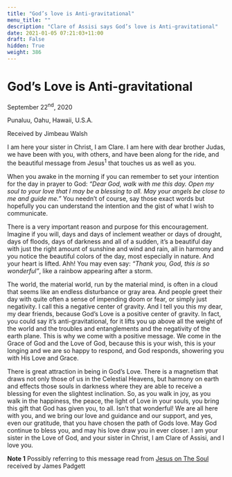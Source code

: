 ```yaml
---
title: "God’s love is Anti-gravitational"
menu_title: ""
description: "Clare of Assisi says God’s love is Anti-gravitational"
date: 2021-01-05 07:21:03+11:00
draft: False
hidden: True
weight: 386
---
```

# God’s Love is Anti-gravitational

September 22<sup>nd</sup>, 2020

Punaluu, Oahu, Hawaii, U.S.A.

Received by Jimbeau Walsh



I am here your sister in Christ, I am Clare. I am here with dear brother Judas, we have been with you, with others, and have been along for the ride, and the beautiful message from Jesus<sup>1</sup> that touches us as well as you.

When you awake in the morning if you can remember to set your intention for the day in prayer to God: *“Dear God, walk with me this day. Open my soul to your love that I may be a blessing to all. May your angels be close to me and guide me.”* You needn’t of course, say those exact words but hopefully you can understand the intention and the gist of what I wish to communicate.

There is a very important reason and purpose for this encouragement. Imagine if you will, days and days of inclement weather or days of drought, days of floods, days of darkness and all of a sudden, it’s a beautiful day with just the right amount of sunshine and wind and rain, all in harmony and you notice the beautiful colors of the day, most especially in nature. And your heart is lifted. Ahh! You may even say: *“Thank you, God, this is so wonderful”*, like a rainbow appearing after a storm. 

The world, the material world, run by the material mind, is often in a cloud that seems like an endless disturbance or gray area. And people greet their day with quite often a sense of impending doom or fear, or simply just negativity. I call this a negative center of gravity. And I tell you this my dear, my dear friends, because God’s Love is a positive center of gravity. In fact, you could say it’s anti-gravitational, for it lifts you up above all the weight of the world and the troubles and entanglements and the negativity of the earth plane. This is why we come with a positive message. We come in the Grace of God and the Love of God, because this is your wish, this is your longing and we are so happy to respond, and God responds, showering you with His Love and Grace.

There is great attraction in being in God’s Love. There is a magnetism that draws not only those of us in the Celestial Heavens, but harmony on earth and effects those souls in darkness where they are able to receive a blessing for even the slightest inclination. So, as you walk in joy, as you walk in the happiness, the peace, the light of Love in your souls, you bring this gift that God has given you, to all. Isn’t that wonderful! We are all here with you, and we bring our love and guidance and our support, and yes, even our gratitude, that you have chosen the path of Gods love. May God continue to bless you, and may his love draw you in ever closer. I am your sister in the Love of God, and your sister in Christ, I am Clare of Assisi, and I love you.


**Note 1** Possibly referring to this message read from [Jesus on The Soul](https://new-birth.net/padgetts-messages/true-gospel-revealed-anew-by-jesus-volume-1/jesus-the-soul-what-it-is-and-what-it-is-not-vol-1-pg107/) received by James Padgett 